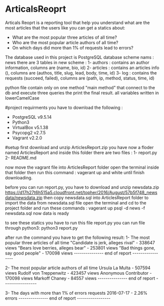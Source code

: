 # ArticalsReoprt

Articals Reoprt is a reporting tool that help you understand what are
the most articles that the users like
you can get a statics about:
- What are the most popular three articles of all time?
- Who are the most popular article authors of all time?
- On which days did more than 1% of requests lead to errors?

The database used in this project is PostgreSQL
database scheme nams : news
there are 3 tables in new scheme :
1- authors : contains an author information, columns are (name, bio, id)
2- articles : contains an articles info (), columns are (authos, title, slug, lead, body, time, id)
3- log : contains the requests (succeed, failed), columns are (path, ip, method, status, time, id)

python file contain only on one method "main method" that connect to the db and execute
three queries the print the final result.
all variables written in lowerCamelCase

#project requirments
you have to download the following :
- PostgreSQL v9.5.14
- Python3
- VirtualBox v5.1.38
- Psycopg2 v2.7.5
- Vagrant v2.2.0


#setup
first download and unzip ArticlesReport.zip
you have now a floder named ArticlesReport and inside this folder there are two files :
1- report.py
2- README.md

now move the vagrant file into ArticlesReport folder open the terminal inside that folder
then run this command :
vagerant up
and white until finish downloading.

before you can run report.py, you have to download and unzip newsdata.zip
https://d17h27t6h515a5.cloudfront.net/topher/2016/August/57b5f748_newsdata/newsdata.zip
then copy newsdata.sql into ArticlesReport folder
to import the data from newsdata.sql file
open the terminal and cd to the project folder and run these commands :
vagerant up
psql -d news -f newsdata.sql
now data is ready

to see these statics you have to run this file report.py
you can run file through python3:
python3 report.py

after run the command you have to get the following result:
1- The most popular three articles of all time
"Candidate is jerk, alleges rival" - 338647 views
"Bears love berries, alleges bear" - 253801 views
"Bad things gone, say good people" - 170098 views
--------------- end of report -----------------


2- The most popular article authors of all time
Ursula La Multa - 507594 views
Rudolf von Treppenwitz - 423457 views
Anonymous Contributor - 170098 views
Markoff Chaney - 84557 views
--------------- end of report -----------------


3- The days with more than 1% of errors requests
2016-07-17 - 2.26% errors
--------------- end of report -----------------
